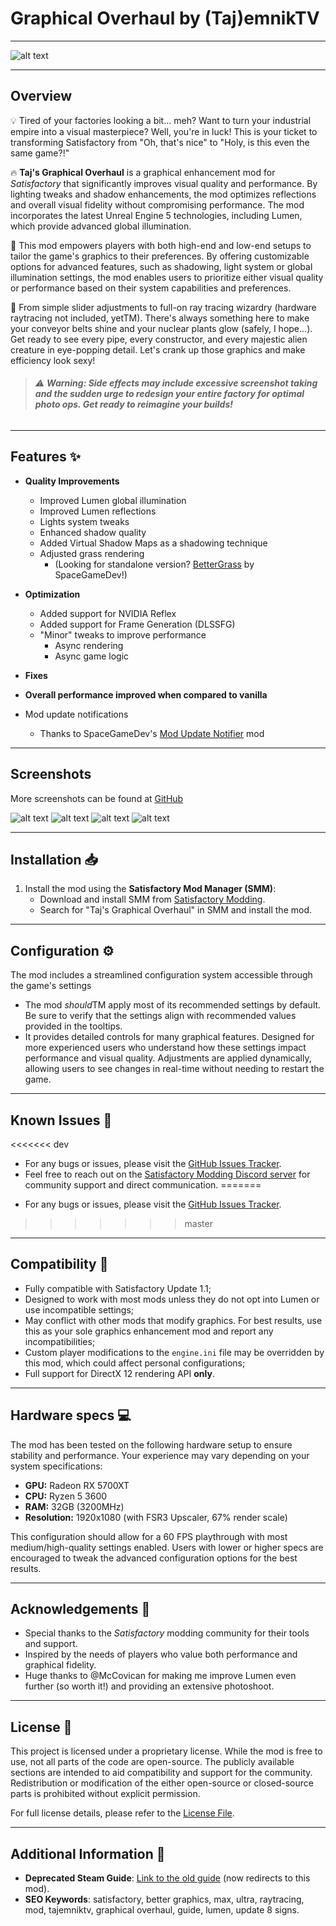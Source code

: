 # Graphical Overhaul by (Taj)emnikTV
---

![alt text](https://github.com/tajemniktv/TajsGraph/blob/master/docs/Screenshots/McCovican/After/0cover2.png?raw=true "Cover - McCovican")

---

## Overview

💡 Tired of your factories looking a bit... meh? Want to turn your industrial empire into a visual masterpiece? Well, you're in luck! This is your ticket to transforming Satisfactory from "Oh, that's nice" to "Holy, is this even the same game?!"

🔥 **Taj's Graphical Overhaul** is a graphical enhancement mod for *Satisfactory* that significantly improves visual
quality and performance. By lighting tweaks and shadow enhancements, the mod optimizes reflections and overall visual
fidelity without compromising performance. The mod incorporates the latest Unreal Engine 5 technologies, including
Lumen, which provide advanced global illumination.&#x20;

🎯 This mod empowers players with both high-end and low-end setups to tailor the game's graphics to their preferences. By offering customizable options for advanced features, such as shadowing, light system or global illumination settings, the mod enables users to prioritize either visual quality or performance based on their system capabilities and preferences.&#x20;

🤯 From simple slider adjustments to full-on ray tracing wizardry (hardware raytracing not included, yetTM). There's always something here to make your conveyor belts shine and your nuclear plants glow (safely, I hope...). Get ready to see every pipe, every constructor, and every majestic alien creature in eye-popping detail. Let's crank up those graphics and make efficiency look sexy!&#x20;

> ###### ⚠️ **Warning: Side effects may include excessive screenshot taking and the sudden urge to redesign your entire factory for optimal photo ops. Get ready to reimagine your builds!**

---

## Features ✨

- **Quality Improvements**

    - Improved Lumen global illumination
    - Improved Lumen reflections
    - Lights system tweaks
    - Enhanced shadow quality
    - Added Virtual Shadow Maps as a shadowing technique
    - Adjusted grass rendering
        - (Looking for standalone version? [BetterGrass](https://ficsit.app/mod/BetterGrass) by SpaceGameDev!)

- **Optimization**

    - Added support for NVIDIA Reflex
    - Added support for Frame Generation (DLSSFG)
    - "Minor" tweaks to improve performance
        - Async rendering
        - Async game logic

- **Fixes**

- **Overall performance improved when compared to vanilla**

- Mod update notifications
    - Thanks to SpaceGameDev's [Mod Update Notifier](https://ficsit.app/mod/8KzYMxowiUmKLn) mod

---

## Screenshots

More screenshots can be found at [GitHub](https://github.com/tajemniktv/TajsGraph/tree/master/docs/Screenshots)

![alt text](https://github.com/tajemniktv/TajsGraph/blob/master/docs/Screenshots/McCovican/After/b4.png?raw=true "Image - McCovican")
![alt text](https://github.com/tajemniktv/TajsGraph/blob/master/docs/Screenshots/McCovican/After/bl%C3%BCdmoonSUPER.png?raw=true "Image - McCovican")
![alt text](https://github.com/tajemniktv/TajsGraph/blob/master/docs/Screenshots/McCovican/After/r2n.png?raw=true "Image - McCovican")
![alt text](https://github.com/tajemniktv/TajsGraph/blob/master/docs/Screenshots/McCovican/After/i4.png?raw=true "Image - McCovican")

---

## Installation 📥

1. Install the mod using the **Satisfactory Mod Manager (SMM)**:
    - Download and install SMM from [Satisfactory Modding](https://ficsit.app/).
    - Search for "Taj's Graphical Overhaul" in SMM and install the mod.

---

## Configuration ⚙️

The mod includes a streamlined configuration system accessible through the game's settings

- The mod *should*TM apply most of its recommended settings by default. Be sure to verify that the settings align with
  recommended values provided in the tooltips.
- It provides detailed controls for many graphical features. Designed for more experienced users who understand how
  these settings impact performance and visual quality. Adjustments are applied dynamically, allowing users to see
  changes in real-time without needing to restart the game.

---

## Known Issues 🐛

<<<<<<< dev
* For any bugs or issues, please visit
  the [GitHub Issues Tracker](https://github.com/TajemnikTV/TajsGraph/issues).
* Feel free to reach out on the [Satisfactory Modding Discord server](https://discord.gg/R85q7SrtUD) for community
  support and direct communication.
=======
- For any bugs or issues, please visit the [GitHub Issues Tracker](https://github.com/tajemniktv/TajsGraph/issues).
>>>>>>> master

---

## Compatibility 🔧

- Fully compatible with Satisfactory Update 1.1;
- Designed to work with most mods unless they do not opt into Lumen or use incompatible settings;
- May conflict with other mods that modify graphics. For best results, use this as your sole graphics enhancement mod
  and report any incompatibilities;
- Custom player modifications to the `engine.ini` file may be overridden by this mod, which could affect personal
  configurations;
- Full support for DirectX 12 rendering API **only**.

---

## Hardware specs 💻

The mod has been tested on the following hardware setup to ensure stability and performance. Your experience may vary depending on your system specifications:&#x20;

- **GPU:** Radeon RX 5700XT
- **CPU:** Ryzen 5 3600
- **RAM:** 32GB (3200MHz)
- **Resolution:** 1920x1080 (with FSR3 Upscaler, 67% render scale)

This configuration should allow for a 60 FPS playthrough with most medium/high-quality settings enabled. Users with lower or higher specs are encouraged to tweak the advanced configuration options for the best results.&#x20;

---

## Acknowledgements 🌟

- Special thanks to the *Satisfactory* modding community for their tools and support.
- Inspired by the needs of players who value both performance and graphical fidelity.
- Huge thanks to @McCovican for making me improve Lumen even further (so worth it!) and providing an extensive
  photoshoot.

---

## License 📜

This project is licensed under a proprietary license. While the mod is free to use, not all parts of the code are open-source. The publicly available sections are intended to aid compatibility and support for the community. Redistribution or modification of the either open-source or closed-source parts is prohibited without explicit permission.

For full license details, please refer to the [License File](https://github.com/tajemniktv/TajsGraph/blob/main/LICENSE.md).

---

## Additional Information 📖

- **Deprecated Steam Guide**: [Link to the old guide](https://steamcommunity.com/sharedfiles/filedetails/?id=3338551101) (now redirects to this mod).
- **SEO Keywords**: satisfactory, better graphics, max, ultra, raytracing, mod, tajemniktv, graphical overhaul, guide, lumen, update 8 signs.

&#x20;
